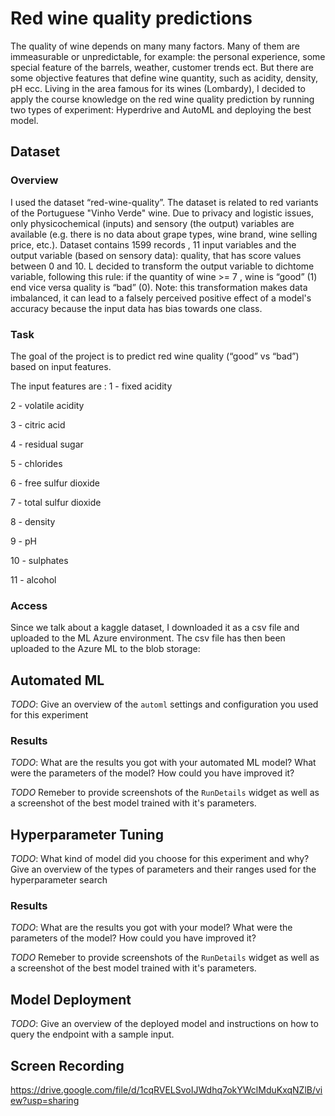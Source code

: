 
# Red wine quality predictions

The quality of wine depends on many many factors. Many of them are immeasurable or unpredictable, for example: the personal experience, some special feature of the barrels, weather, customer trends ect. But there are some objective features that define wine quantity, such as acidity, density, pH ecc.
Living in the area famous for its wines (Lombardy), I decided  to apply the course knowledge on the red wine quality prediction by running two types of experiment: Hyperdrive and AutoML and deploying the best model.  

## Dataset

### Overview
I used the dataset “red-wine-quality”.
The  dataset is related to red variants of the Portuguese "Vinho Verde" wine.  Due to privacy and logistic issues, only physicochemical (inputs) and sensory (the output) variables are available (e.g. there is no data about grape types, wine brand, wine selling price, etc.).
Dataset contains 1599 records , 11 input variables and the output variable (based on sensory data): quality, that has score values between 0 and 10.
L decided to transform the output variable to dichtome variable, following this rule: if the quantity of wine >= 7 , wine is “good” (1) end vice versa quality is “bad” (0).
Note: this transformation makes data imbalanced, it can lead to a falsely perceived positive effect of a model's accuracy because the input data has bias towards one class.

### Task
The goal of the project is to predict red wine quality (“good” vs “bad”) based on input features.

The input features are :
1 - fixed acidity

2 - volatile acidity

3 - citric acid

4 - residual sugar

5 - chlorides

6 - free sulfur dioxide

7 - total sulfur dioxide

8 - density

9 - pH

10 - sulphates

11 - alcohol

### Access
Since we talk about a kaggle dataset, I downloaded it as a csv file and uploaded to the ML Azure environment. The csv file has then been uploaded to the Azure ML to the blob storage:


## Automated ML
*TODO*: Give an overview of the `automl` settings and configuration you used for this experiment

### Results
*TODO*: What are the results you got with your automated ML model? What were the parameters of the model? How could you have improved it?

*TODO* Remeber to provide screenshots of the `RunDetails` widget as well as a screenshot of the best model trained with it's parameters.

## Hyperparameter Tuning
*TODO*: What kind of model did you choose for this experiment and why? Give an overview of the types of parameters and their ranges used for the hyperparameter search


### Results
*TODO*: What are the results you got with your model? What were the parameters of the model? How could you have improved it?

*TODO* Remeber to provide screenshots of the `RunDetails` widget as well as a screenshot of the best model trained with it's parameters.

## Model Deployment
*TODO*: Give an overview of the deployed model and instructions on how to query the endpoint with a sample input.

## Screen Recording
https://drive.google.com/file/d/1cqRVELSvoIJWdhq7okYWclMduKxqNZlB/view?usp=sharing


